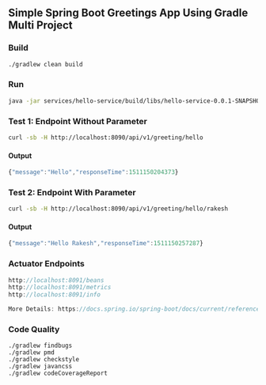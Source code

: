 ## Simple Spring Boot Greetings App Using Gradle Multi Project

### Build
```sh
./gradlew clean build
```
### Run
```sh
java -jar services/hello-service/build/libs/hello-service-0.0.1-SNAPSHOT.jar
```
### Test 1: Endpoint Without Parameter
```sh
curl -sb -H http://localhost:8090/api/v1/greeting/hello 
```
#### Output
```javascript
{"message":"Hello","responseTime":1511150204373}
```
### Test 2: Endpoint With Parameter
```sh
curl -sb -H http://localhost:8090/api/v1/greeting/hello/rakesh 
```
#### Output
```javascript
{"message":"Hello Rakesh","responseTime":1511150257287}
```


### Actuator Endpoints
```javascript
http://localhost:8091/beans
http://localhost:8091/metrics
http://localhost:8091/info

More Details: https://docs.spring.io/spring-boot/docs/current/reference/html/production-ready-endpoints.html
```

### Code Quality
```
./gradlew findbugs
./gradlew pmd
./gradlew checkstyle
./gradlew javancss
./gradlew codeCoverageReport
```
